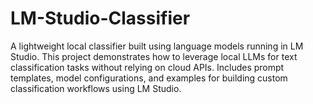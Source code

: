# LM-Studio-Classifier
A lightweight local classifier built using language models running in LM Studio. This project demonstrates how to leverage local LLMs for text classification tasks without relying on cloud APIs. Includes prompt templates, model configurations, and examples for building custom classification workflows using LM Studio.
